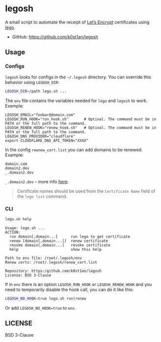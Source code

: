 # legosh

A small script to automate the receipt of [Let’s Encrypt](https://letsencrypt.org) certificates using [lego](https://github.com/go-acme/lego).

- GitHub: https://github.com/k0st1an/legosh

## Usage
### Configs

`legosh` looks for configs in the `~/.legosh` directory. You can override this behavior using `LEGOSH_DIR`:

```sh
LEGOSH_DIR=/path lego.sh ...
```

The `env` file contains the variables needed for `lego` and `legosh` to work. Example:

```
LEGOSH_EMAIL="foobar@domain.com"
LEGOSH_RUN_HOOK="run_hook.sh"       # Optinal. The command must be in PATH or the full path to the command.
LEGOSH_RENEW_HOOK="renew_hook.sh"   # Optinal. The command must be in PATH or the full path to the command.
LEGOSH_DNS_PROVIDER="cloudflare"
export CLOUDFLARE_DNS_API_TOKEN="XXXX"
```

In the config `rewnew_cert.list` you can add domains to be renewed. Example:

```
domain.com
domain2.dev
_.domain2.dev
```

`_.domain2.dev` - more info [here](https://github.com/go-acme/lego/blob/d81507c126ce11c9197e94df2a4349c3b9799ef4/docs/content/usage/cli/Obtain-a-Certificate.md?plain=1#L38-L39).

> Certificate names should be used from the `Certificate Name` field of the `lego list` command.

### CLI

```sh
lego.sh help
```

```
Usage: lego.sh ...
ACTION:
  run domain[,domain...]      run lego to get certificate
  renew [domain[,domain...]]  renew certificate
  revoke domain[,domain...]   revoke certificate
  help                        show this help

Path to env file: /root/.legosh/env
Renew certs: /root/.legosh/renew_cert.list

Repository: https:/github.com/k0st1an/legosh
License: BSD 3-Clause
```

If in `env` there is an option `LEGOSH_RUN_HOOK` or `LEGOSH_RENEW_HOOK` and you need to temporarily disable the hook call, you can do it like this:

```sh
LEGOSH_NO_HOOK=true lego.sh run|renew
```

Or add `LEGOSH_NO_HOOK=true` to `env`.

## LICENSE

BSD 3-Clause
